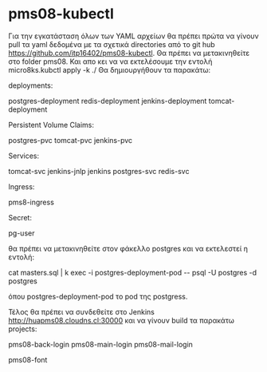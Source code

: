 # pms08-kubectl
Για την εγκατάσταση όλων των YAML αρχείων θα πρέπει πρώτα να γίνουν pull τα yaml δεδομένα με τα σχετικά directories από το git hub https://github.com/itp16402/pms08-kubectl.
Θα πρέπει να μετακινηθείτε στο folder pms08.
Και απο κει να να εκτελέσουμε την εντολή micro8ks.kubctl apply -k ./
Θα δημιουργήθουν τα παρακάτω: 

deployments:

postgres-deployment
redis-deployment 
jenkins-deployment
tomcat-deployment

Persistent Volume Claims:

postgres-pvc
tomcat-pvc
jenkins-pvc

Services:

tomcat-svc
jenkins-jnlp
jenkins
postgres-svc
redis-svc

Ingress:

pms8-ingress

Secret:

pg-user

θα πρέπει να μετακινηθείτε στον φάκελλο postgres και να εκτελεστεί η εντολή:

cat masters.sql | k exec -i postgres-deployment-pod -- psql -U postgres -d postgres

όπου postgres-deployment-pod το pod της postgress.

Τέλος θα πρέπει να συνδεθείτε στο Jenkins http://huapms08.cloudns.cl:30000 και να γίνουν build τα παρακάτω projects:

pms08-back-login
pms08-main-login
pms08-mail-login

pms08-font

